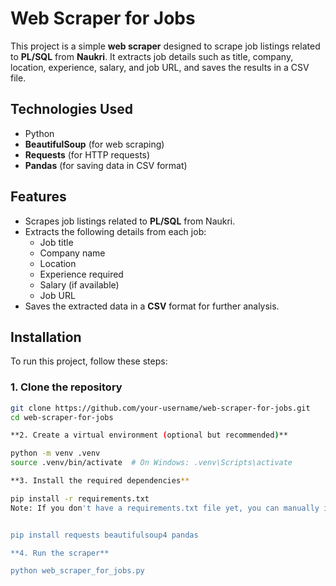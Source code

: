 # Web Scraper for Jobs

This project is a simple **web scraper** designed to scrape job listings related to **PL/SQL** from **Naukri**. It extracts job details such as title, company, location, experience, salary, and job URL, and saves the results in a CSV file.

##  **Technologies Used**

- Python
- **BeautifulSoup** (for web scraping)
- **Requests** (for HTTP requests)
- **Pandas** (for saving data in CSV format)

##  **Features**

- Scrapes job listings related to **PL/SQL** from Naukri.
- Extracts the following details from each job:
  - Job title
  - Company name
  - Location
  - Experience required
  - Salary (if available)
  - Job URL
- Saves the extracted data in a **CSV** format for further analysis.

##  **Installation**

To run this project, follow these steps:

### 1. Clone the repository

```bash
git clone https://github.com/your-username/web-scraper-for-jobs.git
cd web-scraper-for-jobs

**2. Create a virtual environment (optional but recommended)**

python -m venv .venv
source .venv/bin/activate  # On Windows: .venv\Scripts\activate

**3. Install the required dependencies**

pip install -r requirements.txt
Note: If you don't have a requirements.txt file yet, you can manually install the required packages:


pip install requests beautifulsoup4 pandas

**4. Run the scraper**

python web_scraper_for_jobs.py
